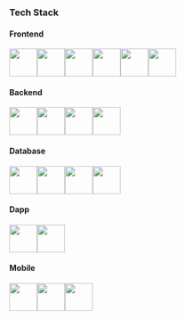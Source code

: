 ### Tech Stack

#### Frontend
<div style="display:flex">
  <img height="50" src="https://user-images.githubusercontent.com/25181517/183897015-94a058a6-b86e-4e42-a37f-bf92061753e5.png">
  <img height="50" src="https://github.com/tomchen/stack-icons/blob/master/logos/sass.svg">
  <img height="50" src="https://github.com/tomchen/stack-icons/blob/master/logos/bootstrap.svg">
  <img height="50" src="https://user-images.githubusercontent.com/25181517/183890598-19a0ac2d-e88a-4005-a8df-1ee36782fde1.png">
  <img height="50" src="https://github.com/tomchen/stack-icons/blob/master/logos/figma.svg">
  <img height="50" src="https://github.com/get-icon/geticon/blob/master/icons/tailwindcss-icon.svg">  
<!--   <img height="50" src="https://github.com/tomchen/stack-icons/blob/master/logos/express.svg"> -->

</div>

#### Backend
<div style="display:flex">
  <img height="50" src="https://github.com/tomchen/stack-icons/blob/master/logos/nodejs.svg">
  <img height="50" src="https://user-images.githubusercontent.com/25181517/183423507-c056a6f9-1ba8-4312-a350-19bcbc5a8697.png">
  <img height="50" src="https://github.com/tomchen/stack-icons/blob/master/logos/rails.svg">
  <img height="50" src="   https://github.com/get-icon/geticon/blob/master/icons/wordpress-icon.svg">
</div>


#### Database
<div style="display:flex">
  <img height="50" src="https://user-images.githubusercontent.com/25181517/183896128-ec99105a-ec1a-4d85-b08b-1aa1620b2046.png">
  <img height="50" src="https://github.com/tomchen/stack-icons/blob/master/logos/postgresql.svg">
  <img height="50" src="https://github.com/tomchen/stack-icons/blob/master/logos/mariadb-icon.svg">
  <img height="50" src="https://github.com/tomchen/stack-icons/blob/master/logos/firebase.svg">
</div>


#### Dapp
<div style="display:flex">
  <img height="50" src="https://github.com/tomchen/stack-icons/blob/master/logos/ethereum.svg">
  <img height="50" src="https://docs.soliditylang.org/en/v0.8.16/_static/logo.svg">
</div>


#### Mobile 
<div style="display:flex">
  <img height="50" src="https://github.com/tomchen/stack-icons/blob/master/logos/google-play-icon.svg">
  <img height="50" src="https://github.com/tomchen/stack-icons/blob/master/logos/apple-app-store.svg">
  <img height="50" src="https://github.com/get-icon/geticon/blob/master/icons/unity.svg">
</div>
